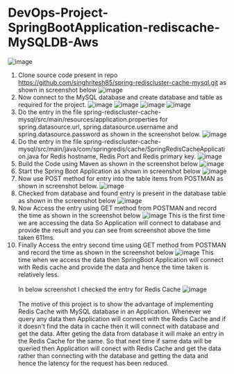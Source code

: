 # DevOps-Project-SpringBootApplication-rediscache-MySQLDB-Aws
![image](https://github.com/singhritesh85/DevOps-Project-SpringBootApplication-rediscache-MySQLDB-Aws/assets/56765895/7e0cf995-997c-40c6-8d9e-8029a1a971c1)
1. Clone source code present in repo https://github.com/singhritesh85/spring-rediscluster-cache-mysql.git as shown in screenshot below
![image](https://github.com/singhritesh85/DevOps-Project-SpringBootApplication-rediscache-MySQLDB-Aws/assets/56765895/9a62edba-f36a-46d8-bbea-981a5eb8bd20)
2. Now connect to the MySQL database and create database and table as required for the project.
![image](https://github.com/singhritesh85/DevOps-Project-SpringBootApplication-rediscache-MySQLDB-Aws/assets/56765895/466f73b8-d772-4e97-b5b9-0c6647112e7d)
![image](https://github.com/singhritesh85/DevOps-Project-SpringBootApplication-rediscache-MySQLDB-Aws/assets/56765895/d8026e1e-e62e-4e16-b1fc-80004419295b)
![image](https://github.com/singhritesh85/DevOps-Project-SpringBootApplication-rediscache-MySQLDB-Aws/assets/56765895/49b71f65-7a71-4ad8-8aa0-33cb852c4371)
![image](https://github.com/singhritesh85/DevOps-Project-SpringBootApplication-rediscache-MySQLDB-Aws/assets/56765895/ecc1a2cb-b023-4ad6-9bf1-ee31987335a5)
3. Do the entry in the file spring-rediscluster-cache-mysql/src/main/resources/application.properties for spring.datasource.url, spring.datasource.username and spring.datasource.password as shown in the screenshot below.
![image](https://github.com/singhritesh85/DevOps-Project-SpringBootApplication-rediscache-MySQLDB-Aws/assets/56765895/d776b813-b0ce-44dd-9f54-15867a6331fd)
4. Do the entry in the file spring-rediscluster-cache-mysql/src/main/java/com/springredis/cache/SpringRedisCacheApplication.java for Redis hostname, Redis Port and Redis primary key.
![image](https://github.com/singhritesh85/DevOps-Project-SpringBootApplication-rediscache-MySQLDB-Aws/assets/56765895/85710084-ebea-48e1-a56e-6318c0df78e0)
5. Build the Code using Maven as shown in the screenshot below
![image](https://github.com/singhritesh85/DevOps-Project-SpringBootApplication-rediscache-MySQLDB-Aws/assets/56765895/03832283-2e81-44c8-946e-3767e20ff7c0)
6. Start the Spring Boot Application as shown in screenshot below
![image](https://github.com/singhritesh85/DevOps-Project-SpringBootApplication-rediscache-MySQLDB-Aws/assets/56765895/eaf1e470-b0f2-40e2-9a1f-a68d71e1e155)
7. Now use POST method for entry into the table items from POSTMAN as shown in screenshot below.
![image](https://github.com/singhritesh85/DevOps-Project-SpringBootApplication-rediscache-MySQLDB-Aws/assets/56765895/32ebc99c-7c56-4830-9942-b2bcfe963886)
8. Checked from database and found entry is present in the database table as shown in the screenshot below
![image](https://github.com/singhritesh85/DevOps-Project-SpringBootApplication-rediscache-MySQLDB-Aws/assets/56765895/63400a1e-fe4e-4977-8a4c-8db78cfc45ba)
9. Now Access the entry using GET method from POSTMAN and record the time as shown in the screenshot below
![image](https://github.com/singhritesh85/DevOps-Project-SpringBootApplication-rediscache-MySQLDB-Aws/assets/56765895/d8e5fa43-2f92-41c6-9c34-aba0ab259702)
This is the first time we are accessing the data So Application will connect to database and provide the result and you can see from screenshot above the time taken 611ms.
10. Finally Access the entry second time using GET method from POSTMAN and record the time as shown in the screenshot below
![image](https://github.com/singhritesh85/DevOps-Project-SpringBootApplication-rediscache-MySQLDB-Aws/assets/56765895/bb7e95aa-5e02-417f-82bf-d4b69a515219)
This time when we access the data then SpringBoot Application will connect with Redis cache and provide the data and hence the time taken is relatively less.
<br><br/>
In below screenshot I checked the entry for Redis Cache
![image](https://github.com/singhritesh85/DevOps-Project-SpringBootApplication-rediscache-MySQLDB-Aws/assets/56765895/edb77ea5-1505-4fa4-9b29-a5b5300d2772)
<br><br/>
The motive of this project is to show the advantage of implementing Redis Cache with MySQL database in an Application. Whenever we query any data then Application will connect with the Redis Cache and if it doesn't find the data in cache then it will connect with database and get the data. After geting the data from database it will make an entry in the Redis Cache for the same. So that next time if same data will be queried then Application will conect with Redis Cache and get the data rather than connecting with the database and getting the data and hence the latency for the request has been reduced.
